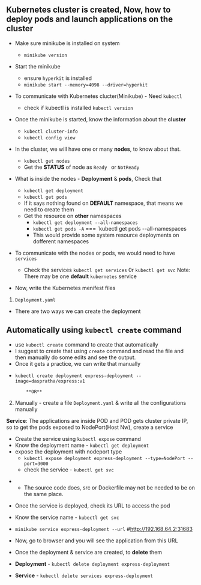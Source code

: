 ## Kubernetes cluster is created, Now, how to deploy pods and launch applications on the cluster

- Make sure minikube is installed on system
    - `minikube version`

- Start the minikube 
    - ensure `hyperkit` is installed
    - `minikube start --memory=4098 --driver=hyperkit`

- To communicate with Kubernetes clucter(Minikube) - Need `kubectl`
    - check if kubectl is installed `kubectl version`

- Once the minikube is started, know the information about the **cluster**
    - `kubectl cluster-info`
    - `kubectl config view`

- In the cluster, we will have one or many **nodes**, to know about that.
    - `kubectl get nodes`
    - Get the **STATUS** of node as `Ready ` or `NotReady`

- What is inside the nodes - **Deployment** & **pods**, Check that 
    - `kubectl get deployment`
    - `kubectl get pods`
    * If it says nothing found on **DEFAULT** namespace, that means we need to create them
    - Get the resource on **other** namespaces 
        - `kubectl get deployment --all-namespaces` 
        - `kubectl get pods -A` === `kubectl get pods --all-namespaces
        - This would provide some system resource deployments on dofferent namespaces

- To communicate with the nodes or pods, we would need to have `services`
    - Check the services `kubectl get services` 0r `kubectl get svc` Note: There may be one **default** `kubernetes` service

- Now, write the Kubernetes menifest files

1. `Deployment.yaml`
- There are two ways we can create the deployment

## Automatically using `kubectl create` command

- use `kubectl create` command to create that automatically
- I suggest to create that using `create` command and read the file and then manually do some edits and see the output.
- Once it gets a practice, we can write that manually 
* `kubectl create deployment express-deployment --image=daspratha/express:v1`

          **OR**

2. Manually - create a file `Deployment.yaml` & write all the configurations manually
        
**Service**: The applications are inside POD and POD gets cluster private IP, so to get the pods exposed to NodePort(Host Nw), create a service

- Create the service using `kubectl expose` command
- Know the deployment name - `kubectl get deployment`
- expose the deployment with nodeport type 
    - `kubectl expose deployment express-deployment --type=NodePort --port=3000`
    - check the service - `kubectl get svc`

* - The source code does, src or Dockerfile may not be needed to be on the same place.

- Once the service is deployed, check its URL to access the pod 
- Know the service name - `kubectl get svc`
- `minikube service express-deployment --url` #http://192.168.64.2:31683

-  Now, go to browser and you will see the application from this URL
- Once the deployment & service are created, to **delete** them
- **Deployment** - `kubectl delete deployment express-deployment`
- **Service** - `kubectl delete services express-deployment` 